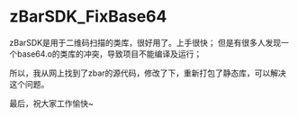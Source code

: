 zBarSDK_FixBase64
=================

zBarSDK是用于二维码扫描的类库，很好用了。上手很快；
但是有很多人发现一个base64.o的类库的冲突，导致项目不能编译及运行；


所以，我从网上找到了zbar的源代码，修改了下，重新打包了静态库，可以解决这个问题。

最后，祝大家工作愉快~
